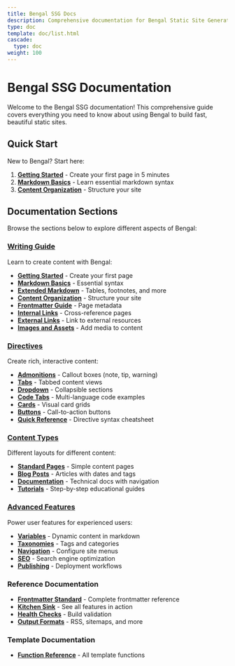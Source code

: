 ```yaml
---
title: Bengal SSG Docs
description: Comprehensive documentation for Bengal Static Site Generator
type: doc
template: doc/list.html
cascade:
  type: doc
weight: 100
---
```


# Bengal SSG Documentation

Welcome to the Bengal SSG documentation! This comprehensive guide covers everything you need to know about using Bengal to build fast, beautiful static sites.

## Quick Start

New to Bengal? Start here:

1. **[Getting Started](writing/getting-started.md)** - Create your first page in 5 minutes
2. **[Markdown Basics](writing/markdown-basics.md)** - Learn essential markdown syntax
3. **[Content Organization](writing/content-organization.md)** - Structure your site

## Documentation Sections

Browse the sections below to explore different aspects of Bengal:

### [Writing Guide](writing/)

Learn to create content with Bengal:

- **[Getting Started](writing/getting-started.md)** - Create your first page
- **[Markdown Basics](writing/markdown-basics.md)** - Essential syntax
- **[Extended Markdown](writing/markdown-extended.md)** - Tables, footnotes, and more
- **[Content Organization](writing/content-organization.md)** - Structure your site
- **[Frontmatter Guide](writing/frontmatter-guide.md)** - Page metadata
- **[Internal Links](writing/internal-links.md)** - Cross-reference pages
- **[External Links](writing/external-links.md)** - Link to external resources
- **[Images and Assets](writing/images-and-assets.md)** - Add media to content

### [Directives](directives/)

Create rich, interactive content:

- **[Admonitions](directives/admonitions.md)** - Callout boxes (note, tip, warning)
- **[Tabs](directives/tabs.md)** - Tabbed content views
- **[Dropdown](directives/dropdown.md)** - Collapsible sections
- **[Code Tabs](directives/code-tabs.md)** - Multi-language code examples
- **[Cards](directives/cards.md)** - Visual card grids
- **[Buttons](directives/buttons.md)** - Call-to-action buttons
- **[Quick Reference](directives/quick-reference.md)** - Directive syntax cheatsheet

### [Content Types](content-types/)

Different layouts for different content:

- **[Standard Pages](content-types/pages.md)** - Simple content pages
- **[Blog Posts](content-types/blog-posts.md)** - Articles with dates and tags
- **[Documentation](content-types/documentation.md)** - Technical docs with navigation
- **[Tutorials](content-types/tutorials.md)** - Step-by-step educational guides

### [Advanced Features](advanced/)

Power user features for experienced users:

- **[Variables](advanced/variables.md)** - Dynamic content in markdown
- **[Taxonomies](advanced/taxonomies.md)** - Tags and categories
- **[Navigation](advanced/navigation.md)** - Configure site menus
- **[SEO](advanced/seo.md)** - Search engine optimization
- **[Publishing](advanced/drafts-and-publishing.md)** - Deployment workflows

### Reference Documentation

- **[Frontmatter Standard](frontmatter-standard.md)** - Complete frontmatter reference
- **[Kitchen Sink](kitchen-sink.md)** - See all features in action
- **[Health Checks](health-checks.md)** - Build validation
- **[Output Formats](output-formats.md)** - RSS, sitemaps, and more

### Template Documentation

- **[Function Reference](templates/function-reference/)** - All template functions